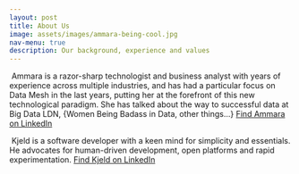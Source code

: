 ```yaml
---
layout: post
title: About Us
image: assets/images/ammara-being-cool.jpg
nav-menu: true
description: Our background, experience and values
---
```


<p>
<span class="image left"><img src="{% link assets/images/ammara-headshot.jpg %}" alt="" /></span>
Ammara is a razor-sharp technologist and business analyst with years of
experience across multiple industries, and has had a particular focus on 
Data Mesh in the last years, putting her at the forefront of this new 
technological paradigm. She has talked about the way to successful data at
Big Data LDN, {Women Being Badass in Data, other things...}

<a href="https://www.linkedin.com/in/ammara-gafoor/" target="_blank" rel="noopener noreferrer" aria-label="LinkedIn">
Find Ammara on LinkedIn
</a>
</p>

<p>
<span class="image right"><img src="{% link assets/images/kjeld-headshot.jpg %}" alt="" /></span>
Kjeld is a software developer with a keen mind for simplicity and essentials.
He advocates for human-driven development, open platforms and rapid 
experimentation.

<a href="https://www.linkedin.com/in/kjeld-schmidt/" target="_blank" rel="noopener noreferrer" aria-label="LinkedIn">
Find Kjeld on LinkedIn
</a>
</p>
